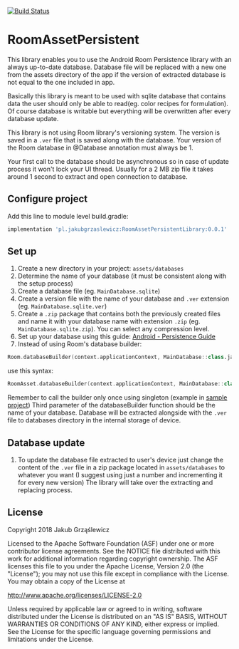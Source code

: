 [![Build Status](https://travis-ci.org/jakubgrzaslewicz/RoomAssetPersistent.svg?branch=master)](https://travis-ci.org/jakubgrzaslewicz/RoomAssetPersistent)

# RoomAssetPersistent
This library enables you to use the Android Room Persistence library with an always up-to-date database.
Database file will be replaced with a new one from the assets directory of the app if the version of extracted database is not equal to the one included in app.

Basically this library is meant to be used with sqlite database that contains data the user should only be able to read(eg. color recipes for formulation). Of course database is writable but everything will be overwritten after every database update.

This library is not using Room library's versioning system. The version is saved in a `.ver` file that is saved along with the database.
Your version of the Room database in @Database annotation must always be 1.

Your first call to the database should be asynchronous so in case of update process it won't lock your UI thread.
Usually for a 2 MB zip file it takes around 1 second to extract and open connection to database.

## Configure project
Add this line to module level build.gradle:
```gradle
implementation 'pl.jakubgrzaslewicz:RoomAssetPersistentLibrary:0.0.1'
```

## Set up
1. Create a new directory in your project: `assets/databases`
1. Determine the name of your database (it must be consistent along with the setup process)
1. Create a database file (eg. `MainDatabase.sqlite`)
1. Create a version file with the name of your database and `.ver` extension (eg. `MainDatabase.sqlite.ver`)
1. Create a `.zip` package that contains both  the previously created files and name it with your database name with extension `.zip` (eg. `MainDatabase.sqlite.zip`). You can select any compression level.
1. Set up your database using this guide: [Android - Persistence Guide](https://developer.android.com/training/data-storage/room/)
1. Instead of using Room's database builder:
  ```kotlin
  Room.databaseBuilder(context.applicationContext, MainDatabase::class.java, "MainDatabase").build()
  ```
  use this syntax:
  ```kotlin
  RoomAsset.databaseBuilder(context.applicationContext, MainDatabase::class.java, "MainDatabase.sqlite").build()
  ```
  Remember to call the builder only once using singleton (example in [sample project](sample/src/main/java/jakubgrzaslewicz/pl/roomassetpersistentsample/MainDatabase.kt))
  Third parameter of the databaseBuilder function should be the name of your database.
  Database will be extracted alongside with the `.ver` file to databases directory in the internal storage of device.

## Database update
1. To update the database file extracted to user's device just change the content of the `.ver` file in a zip package located in `assets/databases` to whatever you want (I suggest using just a number and incrementing it for every new version)
The library will take over the extracting and replacing process.


License
-------

Copyright 2018 Jakub Grząślewicz

Licensed to the Apache Software Foundation (ASF) under one or more contributor
license agreements.  See the NOTICE file distributed with this work for
additional information regarding copyright ownership.  The ASF licenses this
file to you under the Apache License, Version 2.0 (the "License"); you may not
use this file except in compliance with the License.  You may obtain a copy of
the License at

http://www.apache.org/licenses/LICENSE-2.0

Unless required by applicable law or agreed to in writing, software
distributed under the License is distributed on an "AS IS" BASIS, WITHOUT
WARRANTIES OR CONDITIONS OF ANY KIND, either express or implied.  See the
License for the specific language governing permissions and limitations under
the License.

